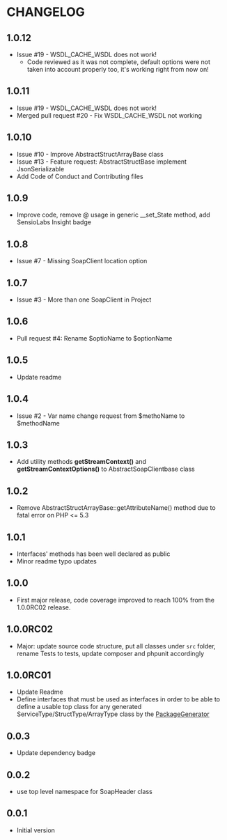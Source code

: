 # CHANGELOG

## 1.0.12
- Issue #19 - WSDL_CACHE_WSDL does not work!
    - Code reviewed as it was not complete, default options were not taken into account properly too, it's working right from now on!

## 1.0.11
- Issue #19 - WSDL_CACHE_WSDL does not work!
- Merged pull request #20 - Fix WSDL_CACHE_WSDL not working

## 1.0.10
- Issue #10 - Improve AbstractStructArrayBase class
- Issue #13 - Feature request: AbstractStructBase implement JsonSerializable
- Add Code of Conduct and Contributing files

## 1.0.9
- Improve code, remove @ usage in generic __set_State method, add SensioLabs Insight badge

## 1.0.8
- Issue #7 - Missing SoapClient location option

## 1.0.7
- Issue #3 - More than one SoapClient in Project

## 1.0.6
- Pull request #4: Rename $optioName to $optionName

## 1.0.5
- Update readme

## 1.0.4
- Issue #2 - Var name change request from $methoName to $methodName

## 1.0.3
- Add utility methods **getStreamContext()** and **getStreamContextOptions()** to AbstractSoapClientbase class

## 1.0.2
- Remove AbstractStructArrayBase::getAttributeName() method due to fatal error on PHP <= 5.3

## 1.0.1
- Interfaces' methods has been well declared as public
- Minor readme typo updates

## 1.0.0
- First major release, code coverage improved to reach 100% from the 1.0.0RC02 release.

## 1.0.0RC02
- Major: update source code structure, put all classes under ```src``` folder, rename Tests to tests, update composer and phpunit accordingly

## 1.0.0RC01
- Update Readme
- Define interfaces that must be used as interfaces in order to be able to define a usable top class for any generated ServiceType/StructType/ArrayType class by the [PackageGenerator](https://github.com/WsdlToPhp/PackageGenerator)

## 0.0.3
- Update dependency badge

## 0.0.2
- use top level namespace for SoapHeader class

## 0.0.1
- Initial version
